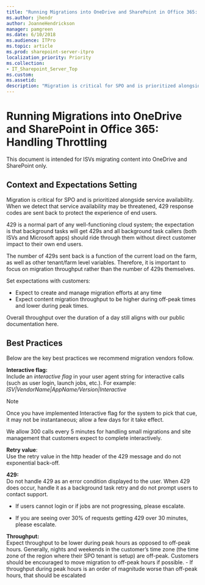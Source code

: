 ```yaml
---
title: "Running Migrations into OneDrive and SharePoint in Office 365: Handling Throttling "
ms.author: jhendr
author: JoanneHendrickson
manager: pamgreen
ms.date: 6/10/2018
ms.audience: ITPro
ms.topic: article
ms.prod: sharepoint-server-itpro
localization_priority: Priority
ms.collection: 
- IT_Sharepoint_Server_Top
ms.custom: 
ms.assetid: 
description: "Migration is critical for SPO and is prioritized alongside service availability."
--- 
```

# Running Migrations into OneDrive and SharePoint in Office 365: Handling Throttling 

This document is intended for ISVs migrating content into OneDrive and SharePoint only. 

## Context and Expectations Setting 
Migration is critical for SPO and is prioritized alongside service availability. When we detect that service availability may be threatened, 429 response codes are sent back to protect the experience of end users.  

429 is a normal part of any well-functioning cloud system; the expectation is that background tasks will get 429s and all background task callers (both ISVs and Microsoft apps) should ride through them without direct customer impact to their own end users.
 
The number of 429s sent back is a function of the current load on the farm, as well as other tenant/farm level variables. Therefore, it is important to focus on migration throughput rather than the number of 429s themselves.  

Set expectations with customers: 

- Expect to create and manage migration efforts at any time
- Expect content migration throughput to be higher during off-peak times and lower during peak times.  

Overall throughput over the duration of a day still aligns with our public documentation here. 

## Best Practices
 
Below are the key best practices we recommend migration vendors follow.  

**Interactive flag:**<br>Include an *interactive flag* in your user agent string for interactive calls (such as user login, launch jobs, etc.).  For example: 
*ISV|VendorName|AppName/Version|Interactive* <br>

> [!NOTE]
>  Once you have implemented Interactive flag for the system to pick that cue, it may not be instantaneous; allow a few days for it take effect. 
 
We allow 300 calls every 5 minutes for handling small migrations and site management that customers expect to complete interactively. 
 
**Retry value**:<br>Use the retry value in the http header of the 429 message and do not exponential back-off. 
 
**429:**<br>Do not handle 429 as an error condition displayed to the user.  When 429 does occur, handle it as a background task retry and do not prompt users to contact support.

- If users cannot login or if jobs are not progressing, please escalate.

- If you are seeing over 30% of requests getting 429 over 30 minutes, please escalate.
 
**Throughput:**<br>Expect throughput to be lower during peak hours as opposed to off-peak hours. Generally, nights and weekends in the customer’s time zone (the time zone of the region where their SPO tenant is setup) are off-peak.  Customers should be encouraged to move migration to off-peak hours if possible.
    -  If throughput during peak hours is an order of magnitude worse than off-peak hours, that should be escalated 

